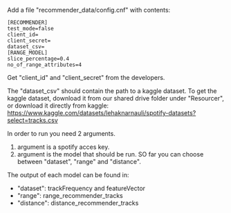 Add a file "recommender_data/config.cnf" with contents:
```
[RECOMMENDER]
test_mode=false
client_id=
client_secret=
dataset_csv=
[RANGE_MODEL]
slice_percentage=0.4
no_of_range_attributes=4
```
Get "client_id" and "client_secret" from the developers.

The "dataset_csv" should contain the path to a kaggle dataset. To get the kaggle dataset, download it from our shared drive folder under "Resourcer", or download it directly from kaggle: https://www.kaggle.com/datasets/lehaknarnauli/spotify-datasets?select=tracks.csv

In order to run you need 2 arguments.
1. argument is a spotify acces key.
2. argument is the model that should be run. SO far you can choose between "dataset", "range" and "distance".

The output of each model can be found in:
- "dataset": trackFrequency and featureVector
- "range": range_recommender_tracks
- "distance": distance_recommender_tracks
